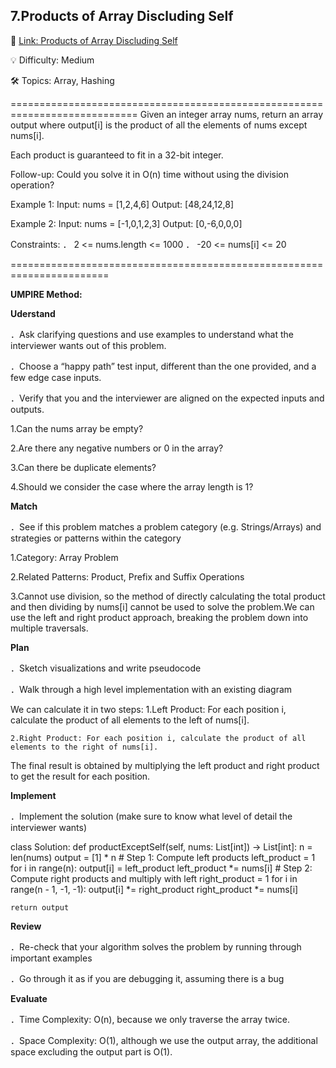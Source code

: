 **7.Products of Array Discluding Self**
-----------------------------------------------
🔗 [Link: Products of Array Discluding Self ](https://neetcode.io/problems/products-of-array-discluding-self)

💡 Difficulty: Medium

🛠️ Topics: Array, Hashing

============================================================================
Given an integer array nums, return an array output where output[i] is the product of all the elements of nums except nums[i].

Each product is guaranteed to fit in a 32-bit integer.

Follow-up: Could you solve it in O(n) time without using the division operation?

Example 1:
Input: nums = [1,2,4,6]
Output: [48,24,12,8]

Example 2:
Input: nums = [-1,0,1,2,3]
Output: [0,-6,0,0,0]

Constraints:
． 2 <= nums.length <= 1000
． -20 <= nums[i] <= 20

=======================================================================

**UMPIRE Method:**

**Uderstand**

．Ask clarifying questions and use examples to understand what the interviewer wants out of this problem.

．Choose a “happy path” test input, different than the one provided, and a few edge case inputs.

．Verify that you and the interviewer are aligned on the expected inputs and outputs.

1.Can the nums array be empty?

2.Are there any negative numbers or 0 in the array?

3.Can there be duplicate elements?

4.Should we consider the case where the array length is 1?


**Match**

．See if this problem matches a problem category (e.g. Strings/Arrays) and strategies or patterns within the category

1.Category: Array Problem

2.Related Patterns: Product, Prefix and Suffix Operations

3.Cannot use division, so the method of directly calculating the total product and then dividing by nums[i] cannot be used 
to solve the problem.We can use the left and right product approach, breaking the problem down into multiple traversals.

**Plan**

．Sketch visualizations and write pseudocode

．Walk through a high level implementation with an existing diagram

We can calculate it in two steps:
    1.Left Product: For each position i, calculate the product of all elements to the left of nums[i].
    
    2.Right Product: For each position i, calculate the product of all elements to the right of nums[i].
    
The final result is obtained by multiplying the left product and right product to get the result for each position.

**Implement**

．Implement the solution (make sure to know what level of detail the interviewer wants)


class Solution:
    def productExceptSelf(self, nums: List[int]) -> List[int]:
        n = len(nums)
        output = [1] * n
        # Step 1: Compute left products
    left_product = 1
    for i in range(n):
        output[i] = left_product
        left_product *= nums[i]
    # Step 2: Compute right products and multiply with left
    right_product = 1
    for i in range(n - 1, -1, -1):
        output[i] *= right_product
        right_product *= nums[i]
        
    return output

**Review**

．Re-check that your algorithm solves the problem by running through important examples

．Go through it as if you are debugging it, assuming there is a bug

**Evaluate**

．Time Complexity: O(n), because we only traverse the array twice.

．Space Complexity: O(1), although we use the output array, the additional space excluding the output part is O(1).







